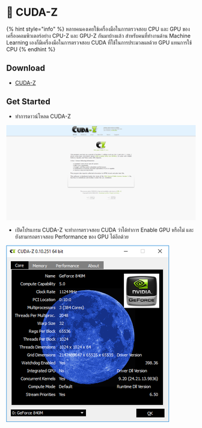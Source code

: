 # 🧤 CUDA-Z

{% hint style="info" %}
หลายคนคงเคยใช้เครื่องมือในการตรวจสอบ CPU และ GPU ของเครื่องคอมพิวเตอร์อย่าง CPU-Z และ GPU-Z กันมาบ้างแล้ว สำหรับคนที่ทำงานด้าน Machine Learning เองก็มีเครื่องมือในการตรวจสอบ CUDA ที่ใช้ในการประมวลผลด้วย GPU แทนการใช้ CPU
{% endhint %}

## **Download**

* [CUDA-Z](http://cuda-z.sourceforge.net/)

## **Get Started**

* ทำการดาวน์โหลด CUDA-Z

![](../../.gitbook/assets/cuda-00.png)

* เปิดโปรแกรม CUDA-Z จะทำการตรวจสอบ CUDA ว่าได้ทำการ Enable GPU หรือไม่ และยังสามารถตรวจสอบ Performance ของ GPU ได้อีกด้วย

![](<../../.gitbook/assets/cuda-01 (1).png>)
